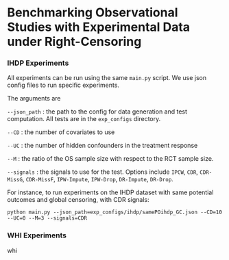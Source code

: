 # Benchmarking Observational Studies with Experimental Data under Right-Censoring

### IHDP Experiments

All experiments can be run using the same `main.py` script. We use json config files to run specific experiments.

The arguments are

`--json_path` : the path to the config for data generation and test computation. All tests are in the `exp_configs` directory.

`--CD` : the number of covariates to use

`--UC` : the number of hidden confounders in the treatment response

`--M` : the ratio of the OS sample size with respect to the RCT sample size.

`--signals` : the signals to use for the test. Options include `IPCW`, `CDR`, `CDR-MissG`, `CDR-MissF`, `IPW-Impute`, `IPW-Drop`, `DR-Impute`, `DR-Drop`.

For instance, to run experiments on the IHDP dataset with same potential outcomes and global censoring, with CDR signals:

`python main.py --json_path=exp_configs/ihdp/samePOihdp_GC.json --CD=10 --UC=0 --M=3 --signals=CDR`


### WHI Experiments
whi



